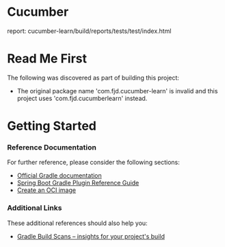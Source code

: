 # Cucumber
report: cucumber-learn/build/reports/tests/test/index.html
# Read Me First
The following was discovered as part of building this project:

* The original package name 'com.fjd.cucumber-learn' is invalid and this project uses 'com.fjd.cucumberlearn' instead.

# Getting Started

### Reference Documentation
For further reference, please consider the following sections:

* [Official Gradle documentation](https://docs.gradle.org)
* [Spring Boot Gradle Plugin Reference Guide](https://docs.spring.io/spring-boot/docs/2.5.1/gradle-plugin/reference/html/)
* [Create an OCI image](https://docs.spring.io/spring-boot/docs/2.5.1/gradle-plugin/reference/html/#build-image)

### Additional Links
These additional references should also help you:

* [Gradle Build Scans – insights for your project's build](https://scans.gradle.com#gradle)

